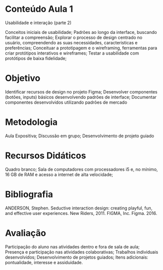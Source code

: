# Conteúdo Aula 1

Usabilidade e interação (parte 2)

Conceitos iniciais de usabilidade;
Padrões ao longo da interface, buscando facilitar a compreensão;
Explorar o processo de design centrado no usuário, compreendendo as suas necessidades, caracteristicas e preferências;
Conceituar a prototipagem e o wireframing, ferramentas para criar protótipos interativos e wireframes; 
Testar a usabilidade com protótipos de baixa fidelidade;

# Objetivo

Identificar recursos de design no projeto Figma;
Desenvolver componentes (botões, inputs) básicos desenvolvendo padrões de interface;
Documentar componentes desenvolvidos utilizando padrões de mercado

# Metodologia

Aula Expositiva; Discussão em grupo; Desenvolvimento de projeto guiado

# Recursos Didáticos

Quadro branco; Sala de computadores com processadores i5 e, no mínimo, 16 GB de RAM e acesso a internet de alta velocidade;

# Bibliografia

ANDERSON, Stephen. Seductive interaction design: creating playful, fun, and effective user experiences. New Riders, 2011.
FIGMA, Inc. Figma. 2016.

# Avaliação

Participação do aluno nas atividades dentro e fora de sala de aula;
Presença e participação nas atividades colaborativas;
Trabalhos individuais desenvolvidos;
Desenvolvimento de projetos guiados;
Itens adicionais: pontualidade, interesse e assiduidade.
